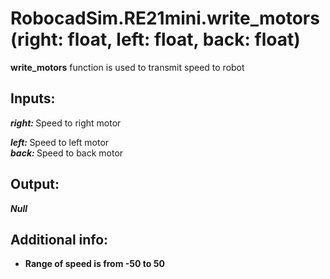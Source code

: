 <h1> RobocadSim.RE21mini.write_motors(right: float, left: float, back: float)  </h1>
  
<strong>write_motors</strong> function is used to transmit speed to robot  
  
<h2><strong> Inputs: </strong></h2> 
<strong><em>right: </em></strong>Speed to right motor  

<strong><em>left: </em></strong>Speed to left motor  
<strong><em>back: </em></strong>Speed to back motor  
  
<h2><strong> Output: </strong></h2>
<strong><em>Null</em></strong> 

<h2><strong> Additional info: </strong></h2>
<ul>
<li><strong>Range of speed is from -50 to 50</strong></li>
</ul>
